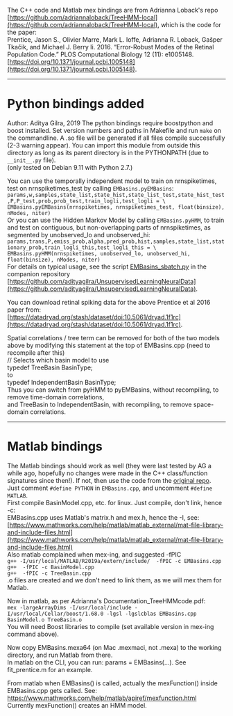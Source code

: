 The C++ code and Matlab mex bindings are from Adrianna Loback's repo [https://github.com/adriannaloback/TreeHMM-local](https://github.com/adriannaloback/TreeHMM-local), which is the code for the paper:  
Prentice, Jason S., Olivier Marre, Mark L. Ioffe, Adrianna R. Loback, Gašper Tkačik, and Michael J. Berry Ii. 2016. “Error-Robust Modes of the Retinal Population Code.” PLOS Computational Biology 12 (11): e1005148. [https://doi.org/10.1371/journal.pcbi.1005148](https://doi.org/10.1371/journal.pcbi.1005148).  
  
-------------  
  
# Python bindings added  
Author: Aditya Gilra, 2019
The python bindings require boostpython and boost installed. Set version numbers and paths in Makefile and run `make` on the commandline. A .so file will be generated if all files compile successfully (2-3 warning appear). You can import this module from outside this directory as long as its parent directory is in the PYTHONPATH (due to `__init__.py` file).  
(only tested on Debian 9.11 with Python 2.7.)      
  
You can use the temporally independent model to train on nrnspiketimes, test on nrnspiketimes_test by calling `EMBasins.pyEMBasins`:  
`params,w,samples,state_list,state_hist,state_list_test,state_hist_test,P,P_test,prob,prob_test,train_logli,test_logli = \  
        EMBasins.pyEMBasins(nrnspiketimes, nrnspiketimes_test, float(binsize), nModes, niter)`  
Or you can use the Hidden Markov Model by calling `EMBasins.pyHMM`, to train and test on contiguous, but non-overlapping parts of nrnspiketimes, as segmented by unobserved_lo and unobserved_hi:     
`params,trans,P,emiss_prob,alpha,pred_prob,hist,samples,state_list,stationary_prob,train_logli_this,test_logli_this = \  
    EMBasins.pyHMM(nrnspiketimes, unobserved_lo, unobserved_hi,  
                        float(binsize), nModes, niter)`  
For details on typical usage, see the script [EMBasins_sbatch.py](https://github.com/adityagilra/UnsupervisedLearningNeuralData/blob/master/EMBasins_sbatch.py) in the companion repository [https://github.com/adityagilra/UnsupervisedLearningNeuralData](https://github.com/adityagilra/UnsupervisedLearningNeuralData).

You can download retinal spiking data for the above Prentice et al 2016 paper from:  
[https://datadryad.org/stash/dataset/doi:10.5061/dryad.1f1rc](https://datadryad.org/stash/dataset/doi:10.5061/dryad.1f1rc).  
    
Spatial correlations / tree term can be removed for both of the two models above by modifying this statement at the top of EMBasins.cpp (need to recompile after this)  
 // Selects which basin model to use  
 typedef TreeBasin BasinType;  
 to  
 typedef IndependentBasin BasinType;  
Thus you can switch from pyHMM to pyEMBasins, without recompiling, to remove time-domain correlations,  
 and TreeBasin to IndependentBasin, with recompiling, to remove space-domain correlations.  
  
-------------  
  
# Matlab bindings  
The Matlab bindings should work as well (they were last tested by AG a while ago, hopefully no changes were made in the C++ class/function signatures since then!). If not, then use the code from the [original repo](https://github.com/adriannaloback/TreeHMM-local).   
Just comment `#define PYTHON` in `EMBasins.cpp`, and uncomment `#define MATLAB`.  
First compile BasinModel.cpp, etc. for linux. Just compile, don't link, hence -c:  
EMBasins.cpp uses Matlab's matrix.h and mex.h, hence the -I, see:  
 [https://www.mathworks.com/help/matlab/matlab_external/mat-file-library-and-include-files.html](https://www.mathworks.com/help/matlab/matlab_external/mat-file-library-and-include-files.html)  
Also matlab complained when mex-ing, and suggested -fPIC  
`g++ -I/usr/local/MATLAB/R2019a/extern/include/  -fPIC -c EMBasins.cpp`  
`g++  -fPIC -c BasinModel.cpp`  
`g++  -fPIC -c TreeBasin.cpp`  
.o files are created and we don't need to link them, as we will mex them for Matlab.  
    
Now in matlab, as per Adrianna's Documentation_TreeHMMcode.pdf:  
`mex -largeArrayDims -I/usr/local/include -I/usr/local/Cellar/boost/1.68.0 -lgsl -lgslcblas EMBasins.cpp BasinModel.o TreeBasin.o`  
You will need Boost libraries to compile (set available version in mex-ing command above).  
  
Now copy EMBasins.mexa64 (on Mac .mexmaci, not .mexa) to the working directory, and run Matlab from there.  
In matlab on the CLI, you can run: params = EMBasins(...). See fit_prentice.m for an example.  
  
From matlab when EMBasins() is called, actually the mexFunction() inside EMBasins.cpp gets called. See:  
https://www.mathworks.com/help/matlab/apiref/mexfunction.html  
Currently mexFunction() creates an HMM model.  
  
